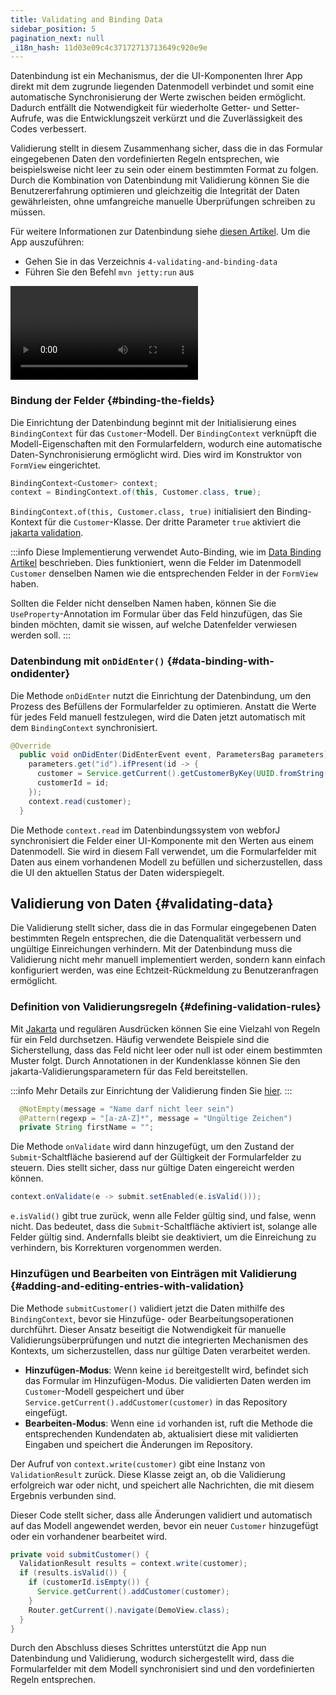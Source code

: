 ```yaml
---
title: Validating and Binding Data
sidebar_position: 5
pagination_next: null
_i18n_hash: 11d03e09c4c37172713713649c920e9e
---
```

Datenbindung ist ein Mechanismus, der die UI-Komponenten Ihrer App direkt mit dem zugrunde liegenden Datenmodell verbindet und somit eine automatische Synchronisierung der Werte zwischen beiden ermöglicht. Dadurch entfällt die Notwendigkeit für wiederholte Getter- und Setter-Aufrufe, was die Entwicklungszeit verkürzt und die Zuverlässigkeit des Codes verbessert.

Validierung stellt in diesem Zusammenhang sicher, dass die in das Formular eingegebenen Daten den vordefinierten Regeln entsprechen, wie beispielsweise nicht leer zu sein oder einem bestimmten Format zu folgen. Durch die Kombination von Datenbindung mit Validierung können Sie die Benutzererfahrung optimieren und gleichzeitig die Integrität der Daten gewährleisten, ohne umfangreiche manuelle Überprüfungen schreiben zu müssen.

Für weitere Informationen zur Datenbindung siehe [diesen Artikel](../../data-binding/overview). Um die App auszuführen:

- Gehen Sie in das Verzeichnis `4-validating-and-binding-data`
- Führen Sie den Befehl `mvn jetty:run` aus

<div class="videos-container">
  <video controls>
    <source src="https://cdn.webforj.com/webforj-documentation/video/tutorials/validating-and-binding-data.mp4" type="video/mp4"/>
  </video>
</div>

### Bindung der Felder {#binding-the-fields}

Die Einrichtung der Datenbindung beginnt mit der Initialisierung eines `BindingContext` für das `Customer`-Modell. Der `BindingContext` verknüpft die Modell-Eigenschaften mit den Formularfeldern, wodurch eine automatische Daten-Synchronisierung ermöglicht wird. Dies wird im Konstruktor von `FormView` eingerichtet.

```java title="FormView.java"
BindingContext<Customer> context;
context = BindingContext.of(this, Customer.class, true);
```

`BindingContext.of(this, Customer.class, true)` initialisiert den Binding-Kontext für die `Customer`-Klasse. Der dritte Parameter `true` aktiviert die [jakarta validation](https://beanvalidation.org/).

:::info
Diese Implementierung verwendet Auto-Binding, wie im [Data Binding Artikel](../../data-binding/automatic-binding) beschrieben. Dies funktioniert, wenn die Felder im Datenmodell `Customer` denselben Namen wie die entsprechenden Felder in der `FormView` haben.

Sollten die Felder nicht denselben Namen haben, können Sie die `UseProperty`-Annotation im Formular über das Feld hinzufügen, das Sie binden möchten, damit sie wissen, auf welche Datenfelder verwiesen werden soll.
:::

### Datenbindung mit `onDidEnter()` {#data-binding-with-ondidenter}

Die Methode `onDidEnter` nutzt die Einrichtung der Datenbindung, um den Prozess des Befüllens der Formularfelder zu optimieren. Anstatt die Werte für jedes Feld manuell festzulegen, wird die Daten jetzt automatisch mit dem `BindingContext` synchronisiert.

```java {7}
@Override
  public void onDidEnter(DidEnterEvent event, ParametersBag parameters) {
    parameters.get("id").ifPresent(id -> {
      customer = Service.getCurrent().getCustomerByKey(UUID.fromString(id));
      customerId = id;
    });
    context.read(customer);
  }
```

Die Methode `context.read` im Datenbindungssystem von webforJ synchronisiert die Felder einer UI-Komponente mit den Werten aus einem Datenmodell. Sie wird in diesem Fall verwendet, um die Formularfelder mit Daten aus einem vorhandenen Modell zu befüllen und sicherzustellen, dass die UI den aktuellen Status der Daten widerspiegelt.

## Validierung von Daten {#validating-data}

Die Validierung stellt sicher, dass die in das Formular eingegebenen Daten bestimmten Regeln entsprechen, die die Datenqualität verbessern und ungültige Einreichungen verhindern. Mit der Datenbindung muss die Validierung nicht mehr manuell implementiert werden, sondern kann einfach konfiguriert werden, was eine Echtzeit-Rückmeldung zu Benutzeranfragen ermöglicht.

### Definition von Validierungsregeln {#defining-validation-rules}

Mit [Jakarta](https://beanvalidation.org) und regulären Ausdrücken können Sie eine Vielzahl von Regeln für ein Feld durchsetzen. Häufig verwendete Beispiele sind die Sicherstellung, dass das Feld nicht leer oder null ist oder einem bestimmten Muster folgt. Durch Annotationen in der Kundenklasse können Sie den jakarta-Validierungsparametern für das Feld bereitstellen.

:::info
Mehr Details zur Einrichtung der Validierung finden Sie [hier](../../data-binding/validation/jakarta-validation.md#installation).
:::

```java
  @NotEmpty(message = "Name darf nicht leer sein")
  @Pattern(regexp = "[a-zA-Z]*", message = "Ungültige Zeichen")
  private String firstName = "";
```

Die Methode `onValidate` wird dann hinzugefügt, um den Zustand der `Submit`-Schaltfläche basierend auf der Gültigkeit der Formularfelder zu steuern. Dies stellt sicher, dass nur gültige Daten eingereicht werden können.

```java title="FormView.java"
context.onValidate(e -> submit.setEnabled(e.isValid()));
```

`e.isValid()` gibt true zurück, wenn alle Felder gültig sind, und false, wenn nicht. Das bedeutet, dass die `Submit`-Schaltfläche aktiviert ist, solange alle Felder gültig sind. Andernfalls bleibt sie deaktiviert, um die Einreichung zu verhindern, bis Korrekturen vorgenommen werden.

### Hinzufügen und Bearbeiten von Einträgen mit Validierung {#adding-and-editing-entries-with-validation}

Die Methode `submitCustomer()` validiert jetzt die Daten mithilfe des `BindingContext`, bevor sie Hinzufüge- oder Bearbeitungsoperationen durchführt. Dieser Ansatz beseitigt die Notwendigkeit für manuelle Validierungsüberprüfungen und nutzt die integrierten Mechanismen des Kontexts, um sicherzustellen, dass nur gültige Daten verarbeitet werden.

- **Hinzufügen-Modus**: Wenn keine `id` bereitgestellt wird, befindet sich das Formular im Hinzufügen-Modus. Die validierten Daten werden im `Customer`-Modell gespeichert und über `Service.getCurrent().addCustomer(customer)` in das Repository eingefügt.
- **Bearbeiten-Modus**: Wenn eine `id` vorhanden ist, ruft die Methode die entsprechenden Kundendaten ab, aktualisiert diese mit validierten Eingaben und speichert die Änderungen im Repository.

Der Aufruf von `context.write(customer)` gibt eine Instanz von `ValidationResult` zurück. Diese Klasse zeigt an, ob die Validierung erfolgreich war oder nicht, und speichert alle Nachrichten, die mit diesem Ergebnis verbunden sind.

Dieser Code stellt sicher, dass alle Änderungen validiert und automatisch auf das Modell angewendet werden, bevor ein neuer `Customer` hinzugefügt oder ein vorhandener bearbeitet wird.

```java title="FormView.java"
private void submitCustomer() {
  ValidationResult results = context.write(customer);
  if (results.isValid()) {
    if (customerId.isEmpty()) {
      Service.getCurrent().addCustomer(customer);
    }
    Router.getCurrent().navigate(DemoView.class);
  }
}
```

Durch den Abschluss dieses Schrittes unterstützt die App nun Datenbindung und Validierung, wodurch sichergestellt wird, dass die Formularfelder mit dem Modell synchronisiert sind und den vordefinierten Regeln entsprechen.
